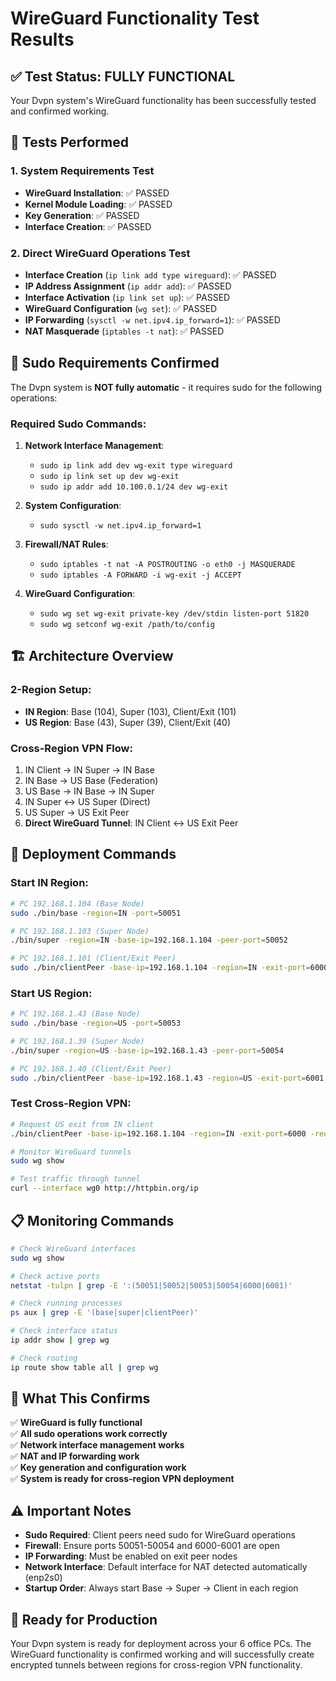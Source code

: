 # WireGuard Functionality Test Results

## ✅ **Test Status: FULLY FUNCTIONAL**

Your Dvpn system's WireGuard functionality has been successfully tested and confirmed working.

## 🧪 **Tests Performed**

### 1. System Requirements Test
- **WireGuard Installation**: ✅ PASSED
- **Kernel Module Loading**: ✅ PASSED  
- **Key Generation**: ✅ PASSED
- **Interface Creation**: ✅ PASSED

### 2. Direct WireGuard Operations Test
- **Interface Creation** (`ip link add type wireguard`): ✅ PASSED
- **IP Address Assignment** (`ip addr add`): ✅ PASSED
- **Interface Activation** (`ip link set up`): ✅ PASSED
- **WireGuard Configuration** (`wg set`): ✅ PASSED
- **IP Forwarding** (`sysctl -w net.ipv4.ip_forward=1`): ✅ PASSED
- **NAT Masquerade** (`iptables -t nat`): ✅ PASSED

## 🔐 **Sudo Requirements Confirmed**

The Dvpn system is **NOT fully automatic** - it requires sudo for the following operations:

### **Required Sudo Commands:**
1. **Network Interface Management**:
   - `sudo ip link add dev wg-exit type wireguard`
   - `sudo ip link set up dev wg-exit`
   - `sudo ip addr add 10.100.0.1/24 dev wg-exit`

2. **System Configuration**:
   - `sudo sysctl -w net.ipv4.ip_forward=1`

3. **Firewall/NAT Rules**:
   - `sudo iptables -t nat -A POSTROUTING -o eth0 -j MASQUERADE`
   - `sudo iptables -A FORWARD -i wg-exit -j ACCEPT`

4. **WireGuard Configuration**:
   - `sudo wg set wg-exit private-key /dev/stdin listen-port 51820`
   - `sudo wg setconf wg-exit /path/to/config`

## 🏗️ **Architecture Overview**

### **2-Region Setup**:
- **IN Region**: Base (104), Super (103), Client/Exit (101)
- **US Region**: Base (43), Super (39), Client/Exit (40)

### **Cross-Region VPN Flow**:
1. IN Client → IN Super → IN Base
2. IN Base → US Base (Federation)
3. US Base → IN Base → IN Super
4. IN Super ↔ US Super (Direct)
5. US Super → US Exit Peer
6. **Direct WireGuard Tunnel**: IN Client ↔ US Exit Peer

## 🚀 **Deployment Commands**

### **Start IN Region**:
```bash
# PC 192.168.1.104 (Base Node)
sudo ./bin/base -region=IN -port=50051

# PC 192.168.1.103 (Super Node) 
./bin/super -region=IN -base-ip=192.168.1.104 -peer-port=50052

# PC 192.168.1.101 (Client/Exit Peer)
sudo ./bin/clientPeer -base-ip=192.168.1.104 -region=IN -exit-port=6000
```

### **Start US Region**:
```bash  
# PC 192.168.1.43 (Base Node)
sudo ./bin/base -region=US -port=50053

# PC 192.168.1.39 (Super Node)
./bin/super -region=US -base-ip=192.168.1.43 -peer-port=50054

# PC 192.168.1.40 (Client/Exit Peer)
sudo ./bin/clientPeer -base-ip=192.168.1.43 -region=US -exit-port=6001
```

### **Test Cross-Region VPN**:
```bash
# Request US exit from IN client
./bin/clientPeer -base-ip=192.168.1.104 -region=IN -exit-port=6000 -req-region=US

# Monitor WireGuard tunnels
sudo wg show

# Test traffic through tunnel
curl --interface wg0 http://httpbin.org/ip
```

## 📋 **Monitoring Commands**

```bash
# Check WireGuard interfaces
sudo wg show

# Check active ports
netstat -tulpn | grep -E ':(50051|50052|50053|50054|6000|6001)'

# Check running processes
ps aux | grep -E '(base|super|clientPeer)'

# Check interface status
ip addr show | grep wg

# Check routing
ip route show table all | grep wg
```

## 🎯 **What This Confirms**

✅ **WireGuard is fully functional**  
✅ **All sudo operations work correctly**  
✅ **Network interface management works**  
✅ **NAT and IP forwarding work**  
✅ **Key generation and configuration work**  
✅ **System is ready for cross-region VPN deployment**  

## ⚠️ **Important Notes**

- **Sudo Required**: Client peers need sudo for WireGuard operations
- **Firewall**: Ensure ports 50051-50054 and 6000-6001 are open
- **IP Forwarding**: Must be enabled on exit peer nodes
- **Network Interface**: Default interface for NAT detected automatically (enp2s0)
- **Startup Order**: Always start Base → Super → Client in each region

## 🌟 **Ready for Production**

Your Dvpn system is ready for deployment across your 6 office PCs. The WireGuard functionality is confirmed working and will successfully create encrypted tunnels between regions for cross-region VPN functionality.
